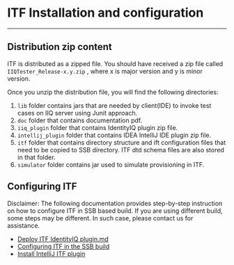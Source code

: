 
# ITF Installation and configuration

* * *

## Distribution zip content

ITF is distributed as a zipped file. You should have received a zip file called `IIQTester_Release-x.y.zip` , where x is major version and y is minor version.

Once you unzip the distribution file, you will find the following directories:

1. `lib` folder contains jars that are needed by client(IDE) to invoke test cases on IIQ server using Junit approach.
2. `doc` folder that contains documentation pdf.
3. `iiq_plugin` folder that contains IdentityIQ plugin zip file.
4. `intellij_plugin` folder that contains IDEA IntelliJ IDE plugin zip file.
5. `itf` folder that contains directory structure and ift configuration files that need to be copied to SSB directory. ITF dtd schema files are also stored in that folder.
6. `simulator` folder contains jar used to simulate provisioning in ITF.

## Configuring ITF

Disclaimer: The following documentation provides step-by-step instruction on how to configure ITF in SSB based build. If you are using different build, some steps may be different. In such case, please contact us for assistance.

* [Deploy ITF IdentityIQ plugin.md](Deploy%20ITF%20IdentityIQ%20plugin.md)
* [Configuring ITF in the SSB build](/wiki/spaces/ITF/pages/266436611/Configuring+ITF+in+the+SSB+build)
* [Install IntelliJ ITF plugin](/wiki/spaces/ITF/pages/266076182/Install+IntelliJ+ITF+plugin)